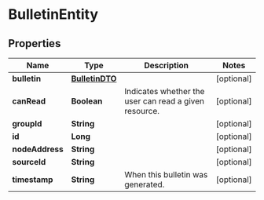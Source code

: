 # BulletinEntity

## Properties
Name | Type | Description | Notes
------------ | ------------- | ------------- | -------------
**bulletin** | [**BulletinDTO**](BulletinDTO.md) |  |  [optional]
**canRead** | **Boolean** | Indicates whether the user can read a given resource. |  [optional]
**groupId** | **String** |  |  [optional]
**id** | **Long** |  |  [optional]
**nodeAddress** | **String** |  |  [optional]
**sourceId** | **String** |  |  [optional]
**timestamp** | **String** | When this bulletin was generated. |  [optional]
